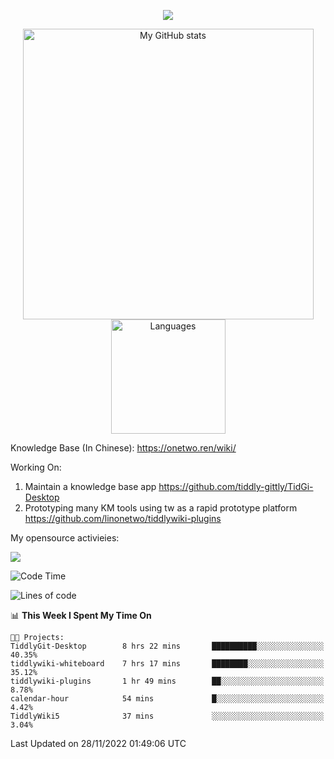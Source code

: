 <a href="https://github.com/linonetwo">
    <p align="center">
        <img src="https://github-profile-trophy.vercel.app/?username=linonetwo&column=7&theme=onedark"/>
    </p>
</a>
<a align="center" href="https://github.com/linonetwo">
  <p align="center">
    <img src="https://github-readme-stats.vercel.app/api?username=linonetwo&show_icons=true&count_private=true" alt="My GitHub stats" width="465"/>
    <img src="https://github-readme-stats.vercel.app/api/top-langs/?username=linonetwo&layout=compact&langs_count=10" alt="Languages" height="183">
  </p>
</a>

Knowledge Base (In Chinese): https://onetwo.ren/wiki/

Working On: 

1. Maintain a knowledge base app https://github.com/tiddly-gittly/TidGi-Desktop
1. Prototyping many KM tools using tw as a rapid prototype platform https://github.com/linonetwo/tiddlywiki-plugins

My opensource activieies:

![](https://visitor-badge.glitch.me/badge?page_id=linonetwo.linonetwo)

<!--START_SECTION:waka-->
![Code Time](http://img.shields.io/badge/Code%20Time-1%2C258%20hrs%204%20mins-blue)

![Lines of code](https://img.shields.io/badge/From%20Hello%20World%20I%27ve%20Written-2%20Million%20lines%20of%20code-blue)

📊 **This Week I Spent My Time On** 

```text
🐱‍💻 Projects: 
TiddlyGit-Desktop        8 hrs 22 mins       ██████████░░░░░░░░░░░░░░░   40.35% 
tiddlywiki-whiteboard    7 hrs 17 mins       ████████░░░░░░░░░░░░░░░░░   35.12% 
tiddlywiki-plugins       1 hr 49 mins        ██░░░░░░░░░░░░░░░░░░░░░░░   8.78% 
calendar-hour            54 mins             █░░░░░░░░░░░░░░░░░░░░░░░░   4.42% 
TiddlyWiki5              37 mins             ░░░░░░░░░░░░░░░░░░░░░░░░░   3.04%

```


 Last Updated on 28/11/2022 01:49:06 UTC
<!--END_SECTION:waka-->
